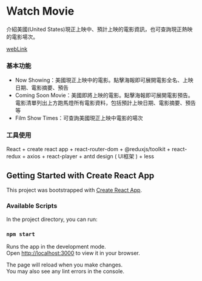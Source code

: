 # Ｗatch Movie
介紹美國(United States)現正上映中、預計上映的電影資訊，也可查詢現正熱映的電影場次。

[webLink](https://daisybookya.github.io/watch-movie/)

### 基本功能

* Now Showing：美國現正上映中的電影。點擊海報即可展開電影全名、上映日期、電影摘要、預告
* Coming Soon Movie：美國即將上映的電影。點擊海報即可展開電影預告。電影清單列出上方跑馬燈所有電影資料，包括預計上映日期、電影摘要、預告等
* Film Show Times：可查詢美國現正上映中電影的場次

### 工具使用

React + create react app + react-router-dom + @reduxjs/toolkit + react-redux + axios + react-player + antd design ( UI框架 ) + less

## Getting Started with Create React App

This project was bootstrapped with [Create React App](https://github.com/facebook/create-react-app).

### Available Scripts

In the project directory, you can run:

### `npm start`

Runs the app in the development mode.\
Open [http://localhost:3000](http://localhost:3000) to view it in your browser.

The page will reload when you make changes.\
You may also see any lint errors in the console.

